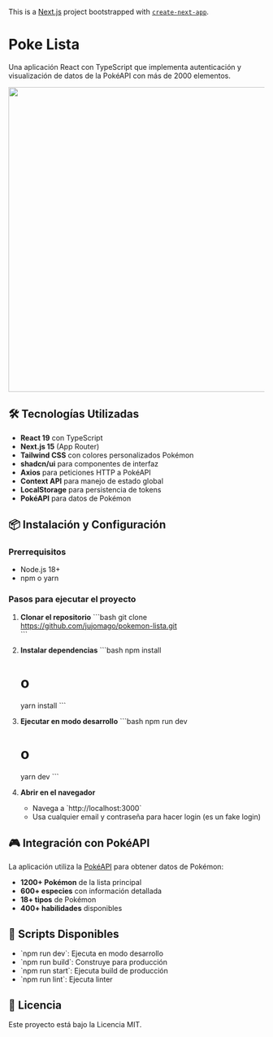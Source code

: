 This is a [Next.js](https://nextjs.org) project bootstrapped with [`create-next-app`](https://nextjs.org/docs/app/api-reference/cli/create-next-app).

# Poke Lista

Una aplicación React con TypeScript que implementa autenticación y visualización de datos de la PokéAPI con más de 2000 elementos.

<div align="center">
  <img src="https://github.com/user-attachments/assets/29bf2dbf-43bf-489e-b1a6-46ef285313a2" width="600" />
</div>


## 🛠️ Tecnologías Utilizadas

- **React 19** con TypeScript
- **Next.js 15** (App Router)
- **Tailwind CSS** con colores personalizados Pokémon
- **shadcn/ui** para componentes de interfaz
- **Axios** para peticiones HTTP a PokéAPI
- **Context API** para manejo de estado global
- **LocalStorage** para persistencia de tokens
- **PokéAPI** para datos de Pokémon


## 📦 Instalación y Configuración

### Prerrequisitos
- Node.js 18+ 
- npm o yarn

### Pasos para ejecutar el proyecto

1. **Clonar el repositorio**
   \`\`\`bash
   git clone https://github.com/jujomago/pokemon-lista.git   
   \`\`\`

2. **Instalar dependencias**
   \`\`\`bash
   npm install
   # o
   yarn install
   \`\`\`

3. **Ejecutar en modo desarrollo**
   \`\`\`bash
   npm run dev
   # o
   yarn dev
   \`\`\`

4. **Abrir en el navegador**
   - Navega a \`http://localhost:3000\`
   - Usa cualquier email y contraseña para hacer login (es un fake login)


## 🎮 Integración con PokéAPI

La aplicación utiliza la [PokéAPI](https://pokeapi.co/) para obtener datos de Pokémon:

- **1200+ Pokémon** de la lista principal
- **600+ especies** con información detallada  
- **18+ tipos** de Pokémon
- **400+ habilidades** disponibles

## 🔄 Scripts Disponibles

- \`npm run dev\`: Ejecuta en modo desarrollo
- \`npm run build\`: Construye para producción
- \`npm run start\`: Ejecuta build de producción
- \`npm run lint\`: Ejecuta linter

## 📄 Licencia

Este proyecto está bajo la Licencia MIT.
